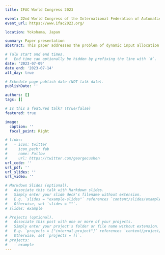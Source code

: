 ```yaml
---
title: IFAC World Congress 2023

event: 22nd World Congress of the International Federation of Automatic Control
event_url: https://www.ifac2023.org/

location: Yokohama, Japan

summary: Paper presentation
abstract: This paper addresses the problem of dynamic input allocation in the presence of plant uncertainties. The current state of the art shows how to design an Allocator as the cascade of an Optimizer and an Annihilator to achieve steady-state input optimality and output invisibility simultaneously. This work proposes a novel algorithm based on polynomial factorization to design a dynamic Annihilator. The critical aspect of this approach lies in the assumption of the perfect plant knowledge, making the Annihilator not robust to uncertainties. A robustification process is introduced by optimizing its design parameters. This approach is formulated as a model-matching problem aiming to reduce the output mismatch induced by the allocation scheme while maintaining steady-state optimality. As the numerical simulations highlight, this method applies to linear and nonlinear allocation problems.

# Talk start and end times.
#   End time can optionally be hidden by prefixing the line with `#`.
date: '2023-07-09'
date_end: '2023-07-14'
all_day: true

# Schedule page publish date (NOT talk date).
publishDate: ''

authors: []
tags: []

# Is this a featured talk? (true/false)
featured: true

image:
  caption: ''
  focal_point: Right

# links:
#   - icon: twitter
#     icon_pack: fab
#     name: Follow
#     url: https://twitter.com/georgecushen
url_code: ''
url_pdf: ''
url_slides: ''
url_video: ''

# Markdown Slides (optional).
#   Associate this talk with Markdown slides.
#   Simply enter your slide deck's filename without extension.
#   E.g. `slides = "example-slides"` references `content/slides/example-slides.md`.
#   Otherwise, set `slides = ""`.
# slides: example

# Projects (optional).
#   Associate this post with one or more of your projects.
#   Simply enter your project's folder or file name without extension.
#   E.g. `projects = ["internal-project"]` references `content/project/deep-learning/index.md`.
#   Otherwise, set `projects = []`.
# projects:
#   - example
---
```

